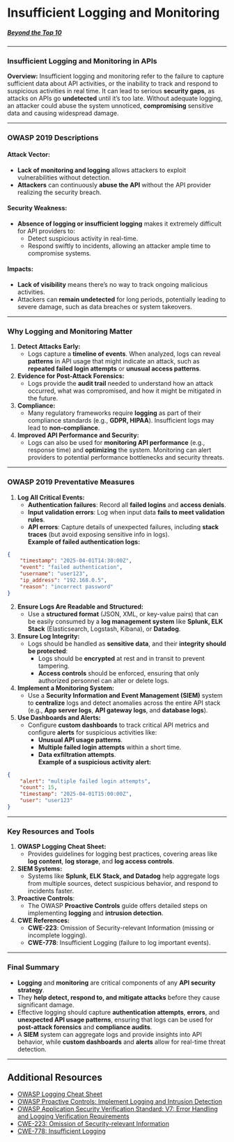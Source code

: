 # Insufficient Logging and Monitoring

##### [Beyond the Top 10](https://university.apisec.ai/products/owasp-api-security-top-10-and-beyond/categories/2152492281)
---
### **Insufficient Logging and Monitoring in APIs**
**Overview:** Insufficient logging and monitoring refer to the failure to capture sufficient data about API activities, or the inability to track and respond to suspicious activities in real time. It can lead to serious **security gaps**, as attacks on APIs go **undetected** until it’s too late. Without adequate logging, an attacker could abuse the system unnoticed, **compromising** sensitive data and causing widespread damage.

---
### **OWASP 2019 Descriptions**
#### **Attack Vector:**
- **Lack of monitoring and logging** allows attackers to exploit vulnerabilities without detection.    
- **Attackers** can continuously **abuse the API** without the API provider realizing the security breach.    
#### **Security Weakness:**
- **Absence of logging or insufficient logging** makes it extremely difficult for API providers to:    
    - Detect suspicious activity in real-time.        
    - Respond swiftly to incidents, allowing an attacker ample time to compromise systems.        
#### **Impacts:**
- **Lack of visibility** means there’s no way to track ongoing malicious activities.    
- Attackers can **remain undetected** for long periods, potentially leading to severe damage, such as data breaches or system takeovers.    

---

### **Why Logging and Monitoring Matter**
1. **Detect Attacks Early:**    
    - Logs capture a **timeline of events**. When analyzed, logs can reveal **patterns** in API usage that might indicate an attack, such as **repeated failed login attempts** or **unusual access patterns**.        
2. **Evidence for Post-Attack Forensics:**    
    - Logs provide the **audit trail** needed to understand how an attack occurred, what was compromised, and how it might be mitigated in the future.        
3. **Compliance:**    
    - Many regulatory frameworks require **logging** as part of their compliance standards (e.g., **GDPR, HIPAA**). Insufficient logs may lead to **non-compliance**.        
4. **Improved API Performance and Security:**    
    - Logs can also be used for **monitoring API performance** (e.g., response time) and **optimizing** the system. Monitoring can alert providers to potential performance bottlenecks and security threats.        
---
### **OWASP 2019 Preventative Measures**
1. **Log All Critical Events:**    
    - **Authentication failures**: Record all **failed logins** and **access denials**.        
    - **Input validation errors**: Log when input data **fails to meet validation rules**.        
    - **API errors**: Capture details of unexpected failures, including **stack traces** (but avoid exposing sensitive info in logs).        
    **Example of failed authentication logs:**    
```json
{
    "timestamp": "2025-04-01T14:30:00Z",
    "event": "failed authentication",
    "username": "user123",
    "ip_address": "192.168.0.5",
    "reason": "incorrect password"
}
```
    
2. **Ensure Logs Are Readable and Structured:**    
    - Use a **structured format** (JSON, XML, or key-value pairs) that can be easily consumed by a **log management system** like **Splunk, ELK Stack** (Elasticsearch, Logstash, Kibana), or **Datadog**.        
3. **Ensure Log Integrity:**    
    - Logs should be handled as **sensitive data**, and their **integrity should be protected**:        
        - Logs should be **encrypted** at rest and in transit to prevent tampering.            
        - **Access controls** should be enforced, ensuring that only authorized personnel can alter or delete logs.            
4. **Implement a Monitoring System:**    
    - Use a **Security Information and Event Management (SIEM)** system to **centralize** logs and detect anomalies across the entire API stack (e.g., **App server logs**, **API gateway logs**, and **database logs**).        
5. **Use Dashboards and Alerts:**    
    - Configure **custom dashboards** to track critical API metrics and configure **alerts** for suspicious activities like:        
        - **Unusual API usage patterns**.            
        - **Multiple failed login attempts** within a short time.            
        - **Data exfiltration attempts**.            
    **Example of a suspicious activity alert:**    
```json
{
    "alert": "multiple failed login attempts",
    "count": 15,
    "timestamp": "2025-04-01T15:00:00Z",
    "user": "user123"
}
```

---
### **Key Resources and Tools**
1. **OWASP Logging Cheat Sheet:**
    - Provides guidelines for logging best practices, covering areas like **log content**, **log storage**, and **log access controls**.        
2. **SIEM Systems:**    
    - Systems like **Splunk, ELK Stack, and Datadog** help aggregate logs from multiple sources, detect suspicious behavior, and respond to incidents faster.        
3. **Proactive Controls**:    
    - The OWASP **Proactive Controls** guide offers detailed steps on implementing **logging** and **intrusion detection**.        
4. **CWE References:**    
    - **CWE-223**: Omission of Security-relevant Information (missing or incomplete logging).        
    - **CWE-778**: Insufficient Logging (failure to log important events).        

---
### **Final Summary**
- **Logging** and **monitoring** are critical components of any **API security strategy**.    
- They **help detect, respond to, and mitigate attacks** before they cause significant damage.    
- Effective logging should capture **authentication attempts**, **errors**, and **unexpected API usage patterns**, ensuring that logs can be used for **post-attack forensics** and **compliance audits**.    
- A **SIEM** system can aggregate logs and provide insights into API behavior, while **custom dashboards** and **alerts** allow for real-time threat detection.
---
## Additional Resources
- [OWASP Logging Cheat Sheet](https://www.owasp.org/index.php/Logging_Cheat_Sheet)
- [OWASP Proactive Controls: Implement Logging and Intrusion Detection](https://www.owasp.org/index.php/OWASP_Proactive_Controls)
- [OWASP Application Security Verification Standard: V7: Error Handling and Logging Verification Requirements](https://github.com/OWASP/ASVS/blob/master/4.0/en/0x15-V7-Error-Logging.md)
- [CWE-223: Omission of Security-relevant Information](https://cwe.mitre.org/data/definitions/223.html)
- [CWE-778: Insufficient Logging](https://cwe.mitre.org/data/definitions/778.html)